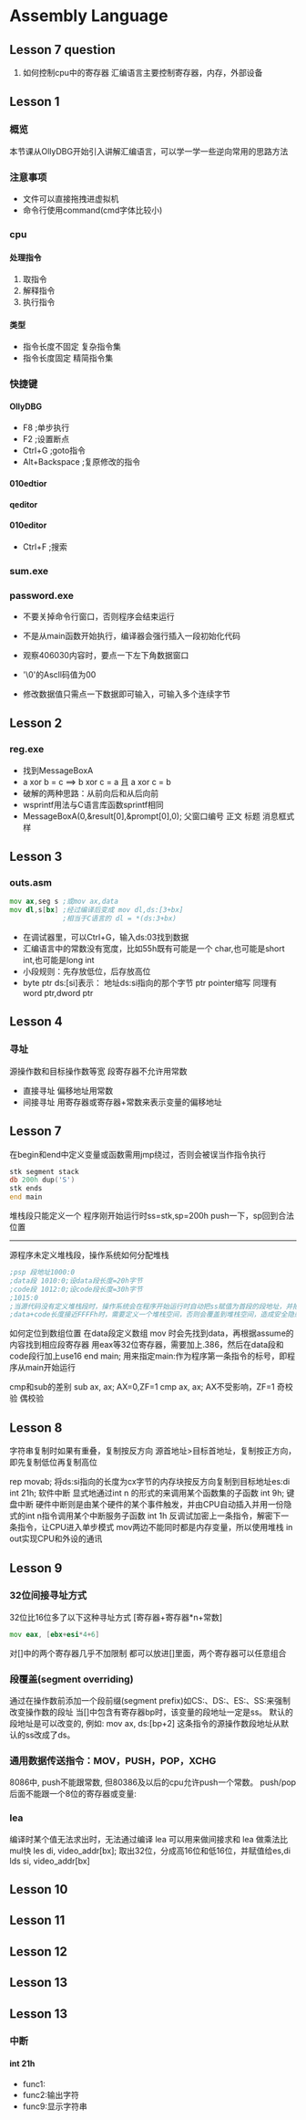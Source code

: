 # Assembly Language
## Lesson 7 question
1. 如何控制cpu中的寄存器
汇编语言主要控制寄存器，内存，外部设备
## Lesson 1
### 概览
本节课从OllyDBG开始引入讲解汇编语言，可以学一学一些逆向常用的思路方法
### 注意事项
+ 文件可以直接拖拽进虚拟机
+ 命令行使用command(cmd字体比较小)
### cpu
#### 处理指令
1. 取指令
2. 解释指令
3. 执行指令
#### 类型
+ 指令长度不固定 复杂指令集
+ 指令长度固定 精简指令集
### 快捷键
#### OllyDBG
+ F8 ;单步执行
+ F2 ;设置断点
+ Ctrl+G ;goto指令
+ Alt+Backspace ;复原修改的指令

#### 010edtior
#### qeditor


#### 010editor
+ Ctrl+F ;搜索
### sum.exe
### password.exe
+ 不要关掉命令行窗口，否则程序会结束运行
+ 不是从main函数开始执行，编译器会强行插入一段初始化代码

+ 观察406030内容时，要点一下左下角数据窗口
+ '\0'的Ascll码值为00
+ 修改数据值只需点一下数据即可输入，可输入多个连续字节
## Lesson 2
### reg.exe
+ 找到MessageBoxA
+ a xor b = c ==> b xor c = a 且 a xor c = b 
+ 破解的两种思路：从前向后和从后向前
+ wsprintf用法与C语言库函数sprintf相同
+ MessageBoxA(0,&result[0],&prompt[0],0);
父窗口编号 正文 标题 消息框式样
## Lesson 3
### outs.asm
```asm
mov ax,seg s ;或mov ax,data
mov dl,s[bx] ;经过编译后变成 mov dl,ds:[3+bx]
             ;相当于C语言的 dl = *(ds:3+bx)
```
+ 在调试器里，可以Ctrl+G，输入ds:03找到数据
+ 汇编语言中的常数没有宽度，比如55h既有可能是一个
char,也可能是short int,也可能是long int
+ 小段规则：先存放低位，后存放高位
+ byte ptr ds:[si]表示：
地址ds:si指向的那个字节
ptr pointer缩写
同理有 word ptr,dword ptr
## Lesson 4
### 寻址
源操作数和目标操作数等宽
段寄存器不允许用常数
+ 直接寻址
偏移地址用常数
+ 间接寻址
用寄存器或寄存器+常数来表示变量的偏移地址
## Lesson 7
在begin和end中定义变量或函数需用jmp绕过，否则会被误当作指令执行
```asm
stk segment stack
db 200h dup('S')
stk ends
end main
```

堆栈段只能定义一个
程序刚开始运行时ss=stk,sp=200h
push一下，sp回到合法位置

---
源程序未定义堆栈段，操作系统如何分配堆栈
```asm
;psp 段地址1000:0
;data段 1010:0;设data段长度=20h字节
;code段 1012:0;设code段长度=30h字节
;1015:0
;当源代码没有定义堆栈段时，操作系统会在程序开始运行时自动把ss赋值为首段的段地址，并把sp赋值为0
;data+code长度接近FFFFh时，需要定义一个堆栈空间，否则会覆盖到堆栈空间，造成安全隐患
```

如何定位到数组位置
在data段定义数组
mov 时会先找到data，再根据assume的内容找到相应段寄存器
用eax等32位寄存器，需要加上.386，然后在data段和code段行加上use16
end main; 用来指定main:作为程序第一条指令的标号，即程序从main开始运行

cmp和sub的差别
sub ax, ax; AX=0,ZF=1
cmp ax, ax; AX不受影响，ZF=1
奇校验
偶校验
## Lesson 8
字符串复制时如果有重叠，复制按反方向
源首地址>目标首地址，复制按正方向，即先复制低位再复制高位

rep movab; 将ds:si指向的长度为cx字节的内存块按反方向复制到目标地址es:di
int 21h; 软件中断
显式地通过int n 的形式的来调用某个函数集的子函数
int 9h; 键盘中断
硬件中断则是由某个硬件的某个事件触发，并由CPU自动插入并用一份隐式的int n指令调用某个中断服务子函数
int 1h
反调试加密上一条指令，解密下一条指令，让CPU进入单步模式
mov两边不能同时都是内存变量，所以使用堆栈
in out实现CPU和外设的通讯
## Lesson 9
### 32位间接寻址方式
32位比16位多了以下这种寻址方式
[寄存器+寄存器*n+常数]
```asm
mov eax, [ebx+esi*4+6]
```
对[]中的两个寄存器几乎不加限制
都可以放进[]里面，两个寄存器可以任意组合
### 段覆盖(segment overriding)
通过在操作数前添加一个段前缀(segment prefix)如CS:、DS:、ES:、SS:来强制改变操作数的段址
当[]中包含有寄存器bp时，该变量的段地址一定是ss。
默认的段地址是可以改变的, 例如:
mov ax, ds:[bp+2]
这条指令的源操作数段地址从默认的ss改成了ds。
### 通用数据传送指令：MOV，PUSH，POP，XCHG
8086中, push不能跟常数, 但80386及以后的cpu允许push一个常数。
push/pop后面不能跟一个8位的寄存器或变量:
### lea
编译时某个值无法求出时，无法通过编译
lea 可以用来做间接求和
lea 做乘法比mul快
les di, video_addr[bx]; 取出32位，分成高16位和低16位，并赋值给es,di
lds si, video_addr[bx]

## Lesson 10
## Lesson 11
## Lesson 12
## Lesson 13
## Lesson 13




### 中断
#### int 21h
+ func1:
+ func2:输出字符
+ func9:显示字符串



